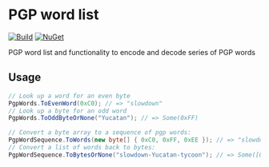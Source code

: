 # PGP word list
[![Build](https://github.com/messerli-informatik-ag/pgp-word-list/workflows/Build/badge.svg)](https://github.com/messerli-informatik-ag/pgp-word-list/actions?query=workflow%3ABuild)
[![NuGet](https://img.shields.io/nuget/v/Messerli.PgpWordList.svg)](https://www.nuget.org/packages/Messerli.PgpWordList/)

PGP word list and functionality to encode and decode series of PGP words

## Usage
```csharp
// Look up a word for an even byte
PgpWords.ToEvenWord(0xC0); // => "slowdown"
// Look up a byte for an odd word
PgpWords.ToOddByteOrNone("Yucatan"); // => Some(0xFF)

// Convert a byte array to a sequence of pgp words:
PgpWordSequence.ToWords(new byte[] { 0xC0, 0xFF, 0xEE }); // => "slowdown-Yucatan-tycoon"
// Convert a list of words back to bytes:
PgpWordSequence.ToBytesOrNone("slowdown-Yucatan-tycoon"); // => Some([0xC0, 0xFF, 0xEE])
```
